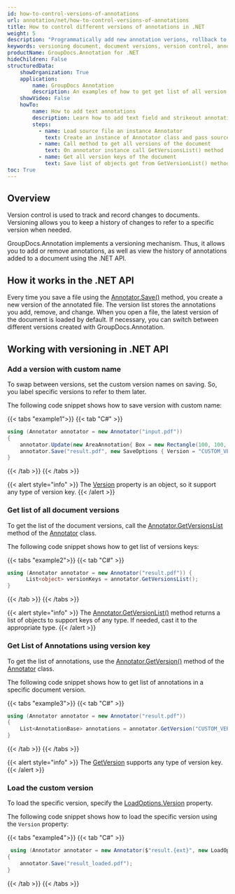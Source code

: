 ```yaml
---
id: how-to-control-versions-of-annotations
url: annotation/net/how-to-control-versions-of-annotations
title: How to control different versions of annotations in .NET
weight: 5
description: "Programmatically add new annotation verions, rollback to previous version, control document versions using .NET API."
keywords: versioning document, document versions, version control, annotations.
productName: GroupDocs.Annotation for .NET
hideChildren: False
structuredData:
    showOrganization: True
    application:    
        name: GroupDocs Annotation
        description: An examples of how to get get list of all version keys using .NET API.
    showVideo: False
    howTo:
        name: How to add text annotations
        description: Learn how to add text field and strikeout annotations to the PDF document
        steps:
          - name: Load source file an instance Annotator
            text: Create an instance of Annotator class and pass source file path as a constructor parameter. You may specify absolute or relative file path as per your requirements. 
          - name: Call method to get all versions of the document
            text: On annotator instance call GetVersionsList() method
          - name: Get all version keys of the document
            text: Save list of objects got from GetVersionList() method
toc: True
---
```


## Overview

Version control is used to track and record changes to documents. Versioning allows you to keep a history of changes to refer to a specific version when needed.

GroupDocs.Annotation implements a versioning mechanism. Thus, it allows you to add or remove annotations, as well as view the history of annotations added to a document using the .NET API.

## How it works in the .NET API

Every time you save a file using the [Annotator.Save()](https://reference.groupdocs.com/annotation/net/groupdocs.annotation/annotator/methods/save/index) method, you create a new version of the annotated file. The version list stores the annotations you add, remove, and change. When you open a file, the latest version of the document is loaded by default. If necessary, you can switch between different versions created with GroupDocs.Annotation.


## Working with versioning in .NET API

### Add a version with custom name

To swap between versions, set the custom version names on saving. So, you label specific versions to refer to them later.

The following code snippet shows how to save version with custom name:

{{< tabs "example1">}}
{{< tab "C#" >}} 
```csharp
using (Annotator annotator = new Annotator("input.pdf"))
{
	annotator.Update(new AreaAnnotation{ Box = new Rectangle(100, 100, 100, 100) });
	annotator.Save("result.pdf", new SaveOptions { Version = "CUSTOM_VERSION" });
}
```
{{< /tab >}}
{{< /tabs >}}

{{< alert style="info" >}}
The [Version](https://reference.groupdocs.com/annotation/net/groupdocs.annotation.options/saveoptions/properties/version) property is an object, so it support any type of version key.
{{< /alert >}}


### Get list of all document versions

To get the list of the document versions, call the [Annotator.GetVersionsList](https://reference.groupdocs.com/annotation/net/groupdocs.annotation/annotator/methods/getversionslist) method of the [Annotator](https://reference.groupdocs.com/annotation/net/groupdocs.annotation/annotator) class.

The following code snippet shows how to get list of versions keys:

{{< tabs "example2">}}
{{< tab "C#" >}} 
```csharp
using (Annotator annotator = new Annotator("result.pdf")) { 
      List<object> versionKeys = annotator.GetVersionsList();
}
```
{{< /tab >}}
{{< /tabs >}}

{{< alert style="info" >}}
The [Annotator.GetVersionList()](https://reference.groupdocs.com/annotation/net/groupdocs.annotation/annotator/methods/getversionslist) method returns a list of objects to support keys of any type. If needed, cast it to the appropriate type.
{{< /alert >}}


### Get List of Annotations using version key

To get the list of annotations, use the [Annotator.GetVersion()](https://reference.groupdocs.com/annotation/net/groupdocs.annotation/annotator/methods/getversionslist) method of the [Annotator](https://reference.groupdocs.com/annotation/net/groupdocs.annotation/annotator) class.


The following code snippet shows how to get list of annotations in a specific document version.

{{< tabs "example3">}}
{{< tab "C#" >}} 
```csharp
using (Annotator annotator = new Annotator("result.pdf"))
{
    List<AnnotationBase> annotations = annotator.GetVersion("CUSTOM_VERSION");
}
```
{{< /tab >}}
{{< /tabs >}}

{{< alert style="info" >}}
The [GetVersion](https://reference.groupdocs.com/annotation/net/groupdocs.annotation/annotator/methods/getversionslist) supports any type of version key.
{{< /alert >}}


### Load the custom version

To load the specific version, specify the [LoadOptions.Version](https://reference.groupdocs.com/annotation/net/groupdocs.annotation.options/loadoptions/properties/version) property.


The following code snippet shows how to load the specific version using the `Version` property:

{{< tabs "example4">}}
{{< tab "C#" >}} 
```csharp
 using (Annotator annotator = new Annotator($"result.{ext}", new LoadOptions { Version = "CUSTOM_VERSION" }))
{
	annotator.Save("result_loaded.pdf");
}
```
{{< /tab >}}
{{< /tabs >}}